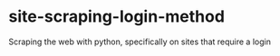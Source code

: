 # site-scraping-login-method
Scraping the web with python, specifically on sites that require a login

